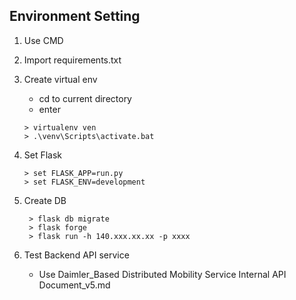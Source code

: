 ## Environment Setting

1. Use CMD
2. Import requirements.txt
3. Create virtual env
   * cd to current directory
   * enter 
    ```
    > virtualenv ven 
    > .\venv\Scripts\activate.bat
    ```
4. Set Flask 
    ```
    > set FLASK_APP=run.py
    > set FLASK_ENV=development
    ```
5. Create DB
   ```
    > flask db migrate
    > flask forge
    > flask run -h 140.xxx.xx.xx -p xxxx
   ```

6. Test Backend API service
   * Use Daimler_Based Distributed Mobility Service Internal API Document_v5.md
